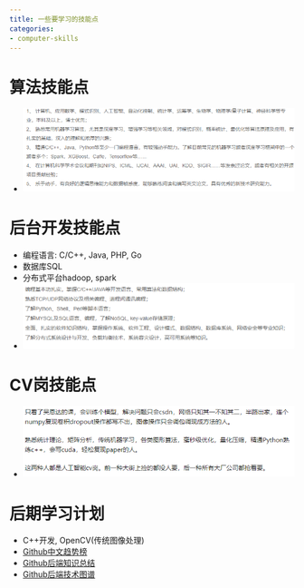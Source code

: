 ```yaml
---
title: 一些要学习的技能点
categories:
- computer-skills
---
```


# 算法技能点
* ![](/assets/images/future/algorithm.png)
<!-- more -->

# 后台开发技能点
* 编程语言: C/C++, Java, PHP, Go
* 数据库SQL
* 分布式平台hadoop, spark
* ![](/assets/images/future/development.png)

# CV岗技能点
* ![](/assets/images/future/cv.png)

# 后期学习计划
* C++开发, OpenCV(传统图像处理)
* [Github中文趋势榜](https://github.com/kon9chunkit/GitHub-Chinese-Top-Charts)
* [Github后端知识总结](https://github.com/CyC2018/CS-Notes)
* [Github后端技术图谱](https://github.com/xingshaocheng/architect-awesome)